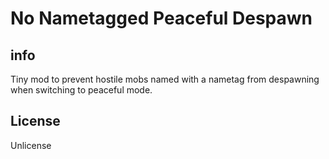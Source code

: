 # No Nametagged Peaceful Despawn

## info

Tiny mod to prevent hostile mobs named with a nametag from despawning when switching to peaceful mode.

## License

Unlicense

